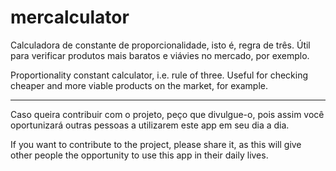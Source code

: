 # mercalculator
Calculadora de constante de proporcionalidade, isto é, regra de três. Útil para verificar produtos mais baratos e viávies no mercado, por exemplo.

Proportionality constant calculator, i.e. rule of three. Useful for checking cheaper and more viable products on the market, for example.

---

Caso queira contribuir com o projeto, peço que divulgue-o, pois assim você oportunizará outras pessoas a utilizarem este app em seu dia a dia.

If you want to contribute to the project, please share it, as this will give other people the opportunity to use this app in their daily lives.
